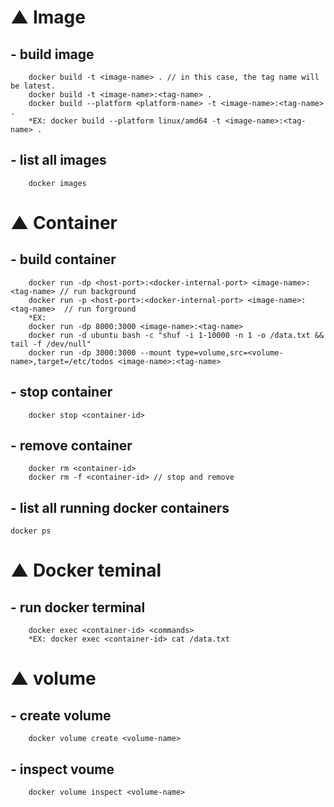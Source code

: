 # ▲ Image
##  - build image
        docker build -t <image-name> . // in this case, the tag name will be latest.
        docker build -t <image-name>:<tag-name> .
        docker build --platform <platform-name> -t <image-name>:<tag-name> .
        *EX: docker build --platform linux/amd64 -t <image-name>:<tag-name> .
##  - list all images
        docker images

# ▲ Container
##  - build container
        docker run -dp <host-port>:<docker-internal-port> <image-name>:<tag-name> // run background
        docker run -p <host-port>:<docker-internal-port> <image-name>:<tag-name>  // run forground
        *EX: 
        docker run -dp 8000:3000 <image-name>:<tag-name>
        docker run -d ubuntu bash -c "shuf -i 1-10000 -n 1 -o /data.txt && tail -f /dev/null"
        docker run -dp 3000:3000 --mount type=volume,src=<volume-name>,target=/etc/todos <image-name>:<tag-name>
##  - stop container
        docker stop <container-id>
##  - remove container
        docker rm <container-id>
        docker rm -f <container-id> // stop and remove
##   - list all running docker containers
    docker ps

# ▲ Docker teminal
##  - run docker terminal
        docker exec <container-id> <commands>
        *EX: docker exec <container-id> cat /data.txt

# ▲ volume
##  - create volume
        docker volume create <volume-name>
##  - inspect voume
        docker volume inspect <volume-name>